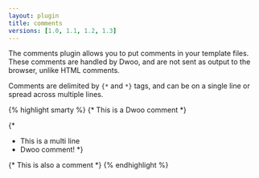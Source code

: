 ```yaml
---
layout: plugin
title: comments
versions: [1.0, 1.1, 1.2, 1.3]
---
```


The comments plugin allows you to put comments in your template files. These comments are handled by Dwoo, and are 
not sent as output to the browser, unlike HTML comments.

Comments are delimited by `{*` and `*}` tags, and can be on a single line or spread across multiple lines.
<div class="code-box">
{% highlight smarty %}
{* This is a Dwoo comment *}
 
{*
 * This is a multi line
 * Dwoo comment!
 *}
 
{*
  This is also a comment
*}
{% endhighlight %}
</div>